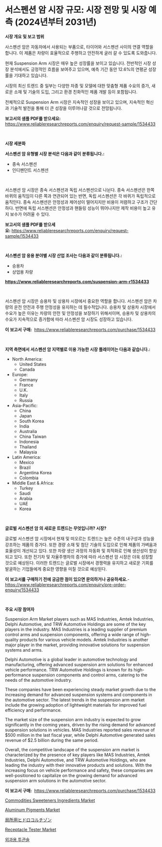 <p><h1>서스펜션 암 시장 규모: 시장 전망 및 시장 예측 (2024년부터 2031년)</h1></p><p><strong>시장 개요 및 보고 범위</strong></p>
<p><p>사스펜션 암은 자동차에서 사용되는 부품으로, 타이어와 서스펜션 사이의 연결 역할을 합니다. 이 제품은 차량이 효율적으로 주행하고 안전하게 굴러 갈 수 있도록 도와줍니다.</p><p>현재 Suspension Arm 시장은 매우 높은 성장률을 보이고 있습니다. 전반적인 시장 성장 분석에서도 긍정적인 흐름을 보여주고 있으며, 예측 기간 동안 12.6%의 연평균 성장률을 기대하고 있습니다.</p><p>시장의 최신 트렌드 중 일부는 다양한 차종 및 모델에 대한 맞춤형 제품 수요의 증가, 새로운 소재 및 기술의 도입, 그리고 환경 친화적인 제품 개발 등이 포함됩니다.</p><p>전체적으로 Suspension Arm 시장은 지속적인 성장을 보이고 있으며, 지속적인 혁신과 기술적 발전을 통해 더 큰 성장을 이루어나갈 것으로 전망됩니다.</p></p>
<p><strong>보고서의 샘플 PDF를 받으세요:</strong> <a href="https://www.reliableresearchreports.com/enquiry/request-sample/1534433">https://www.reliableresearchreports.com/enquiry/request-sample/1534433</a></p>
<p>&nbsp;</p>
<p><strong>시장 세분화</strong></p>
<p><strong>서스펜션 암 유형별 시장 분석은 다음과 같이 분류됩니다.:</strong></p>
<p><ul><li>종속 서스펜션</li><li>인디펜던트 서스펜션</li></ul></p>
<p>&nbsp;</p>
<p><p>서스펜션 암 시장은 종속 서스펜션과 독립 서스펜션으로 나뉜다. 종속 서스펜션은 한쪽 바퀴의 움직임이 다른 쪽과 연관되어 있는 반면, 독립 서스펜션은 각 바퀴가 독립적으로 움직인다. 종속 서스펜션은 안정성과 제어성이 떨어지지만 비용이 저렴하고 구조가 간단하다. 반면에 독립 서스펜션은 안정성과 핸들링 성능이 뛰어나지만 제작 비용이 높고 유지 보수가 어려울 수 있다.</p></p>
<p><strong>보고서의 샘플 PDF를 받으세요:</strong>&nbsp;<a href="https://www.reliableresearchreports.com/enquiry/request-sample/1534433">https://www.reliableresearchreports.com/enquiry/request-sample/1534433</a></p>
<p>&nbsp;</p>
<p><strong> 서스펜션 암 응용 분야별 시장 산업 조사는 다음과 같이 분류됩니다.:</strong></p>
<p><ul><li>승용차</li><li>상업용 차량</li></ul></p>
<p><strong><a href="https://www.reliableresearchreports.com/suspension-arm-r1534433">https://www.reliableresearchreports.com/suspension-arm-r1534433</a></strong></p>
<p>&nbsp;</p>
<p><p>서스펜션 암 시장은 승용차 및 상용차 시장에서 중요한 역할을 합니다. 서스펜션 암은 차량의 운전 안전과 주행 안정성을 유지하는 데 필수적입니다. 승용차 및 상용차 시장에서 수요가 높은 이유는 차량의 안전 및 안정성을 보장하기 위해서이며, 승용차 및 상용차의 수요가 지속적으로 증가함에 따라 서스펜션 암 시장도 성장하고 있습니다.</p></p>
<p><strong>이 보고서 구매:</strong>&nbsp; <a href="https://www.reliableresearchreports.com/purchase/1534433">https://www.reliableresearchreports.com/purchase/1534433</a></p>
<p>&nbsp;</p>
<p><strong>지역 측면에서 서스펜션 암 지역별로 이용 가능한 시장 플레이어는 다음과 같습니다.:</strong></p>
<p><ul>
    <li>
        North America:
        <ul>
            <li>United States</li>
            <li>Canada</li>
        </ul>
    </li>
    <li>
        Europe:
        <ul>
            <li>Germany</li>
            <li>France</li>
            <li>U.K.</li>
            <li>Italy</li>
            <li>Russia</li>
        </ul>
    </li>
    <li>
        Asia-Pacific:
        <ul>
            <li>China</li>
            <li>Japan</li>
            <li>South Korea</li>
            <li>India</li>
            <li>Australia</li>
            <li>China Taiwan</li>
            <li>Indonesia</li>
            <li>Thailand</li>
            <li>Malaysia</li>
        </ul>
    </li>
    <li>
        Latin America:
        <ul>
            <li>Mexico</li>
            <li>Brazil</li>
            <li>Argentina Korea</li>
            <li>Colombia</li>
        </ul>
    </li>
    <li>
        Middle East & Africa:
        <ul>
            <li>Turkey</li>
            <li>Saudi</li>
            <li>Arabia</li>
            <li>UAE</li>
            <li>Korea</li>
        </ul>
    </li>
    </ul></p>
<p>&nbsp;</p>
<p><strong>글로벌 서스펜션 암 의 새로운 트렌드는 무엇입니까? 시장?</strong></p>
<p><p>글로벌 서스펜션 암 시장에서 현재 및 떠오르는 트렌드는 높은 수준의 내구성과 성능을 강조하는 제품의 증가다. 또한 경량 소재 및 첨단 기술의 도입으로 인해 제품의 가벼움과 효율성이 개선되고 있다. 또한 차량 생산 과정의 자동화 및 최적화로 인해 생산성이 향상되고 있다. 또한 전기차 및 자율주행차의 증가에 따라 서스펜션 암 시장은 더욱 성장할 것으로 예상된다. 이러한 트렌드는 글로벌 시장에서 경쟁력을 유지하고 새로운 기회를 발굴하는 기업들에게 중요한 영향을 미칠 것으로 예상된다.</p></p>
<p><strong>이 보고서를 구매하기 전에 궁금한 점이 있으면 문의하거나 공유하세요.</strong>- <a href="https://www.reliableresearchreports.com/enquiry/pre-order-enquiry/1534433">https://www.reliableresearchreports.com/enquiry/pre-order-enquiry/1534433</a></p>
<p>&nbsp;</p>
<p><strong>주요 시장 참여자</strong></p>
<p><p>Suspension Arm Market players such as MAS Industries, Amtek Industries, Delphi Automotive, and TRW Automotive Holdings are some of the key players in the industry. MAS Industries is a leading supplier of premium control arms and suspension components, offering a wide range of high-quality products for various vehicle models. Amtek Industries is another major player in the market, providing innovative solutions for suspension systems and arms.</p><p>Delphi Automotive is a global leader in automotive technology and manufacturing, offering advanced suspension arm solutions for enhanced vehicle performance. TRW Automotive Holdings is known for its high-performance suspension components and control arms, catering to the needs of the automotive industry.</p><p>These companies have been experiencing steady market growth due to the increasing demand for advanced suspension systems and components in the automotive sector. The latest trends in the suspension arm market include the growing adoption of lightweight materials for improved fuel efficiency and performance.</p><p>The market size of the suspension arm industry is expected to grow significantly in the coming years, driven by the rising demand for advanced suspension solutions in vehicles. MAS Industries reported sales revenue of $500 million in the last fiscal year, while Delphi Automotive generated sales revenue of $2.5 billion during the same period.</p><p>Overall, the competitive landscape of the suspension arm market is characterized by the presence of key players like MAS Industries, Amtek Industries, Delphi Automotive, and TRW Automotive Holdings, who are leading the industry with their innovative products and solutions. With the increasing focus on vehicle performance and safety, these companies are well-positioned to capitalize on the growing demand for advanced suspension arm solutions in the automotive sector.</p></p>
<p><strong>이 보고서 구매:</strong>&nbsp;&nbsp;<a href="https://www.reliableresearchreports.com/purchase/1534433">https://www.reliableresearchreports.com/purchase/1534433</a></p>
<p><p><a href="https://github.com/guneycigdem35/Market-Research-Report-List-2/blob/main/commodities-sweeteners-ingredients-market.md">Commodities Sweeteners Ingredients Market</a></p><p><a href="https://issuu.com/reportprime-2/docs/aluminum-pigments-market-size-2030.pptx">Aluminum Pigments Market</a></p><p><a href="https://github.com/dadanedu33/Market-Research-Report-List-1/blob/main/402339619683.md">局所用ヒドロコルチゾン</a></p><p><a href="https://view.publitas.com/reportprime-1/receptacle-tester-market-growth-market-trends-covid-19-impact-and-forecasts-for-period-from-2024-2031/">Receptacle Tester Market</a></p><p><a href="https://github.com/hxzi07639916/Market-Research-Report-List-1/blob/main/426442018119.md">외과용 투관술</a></p></p>